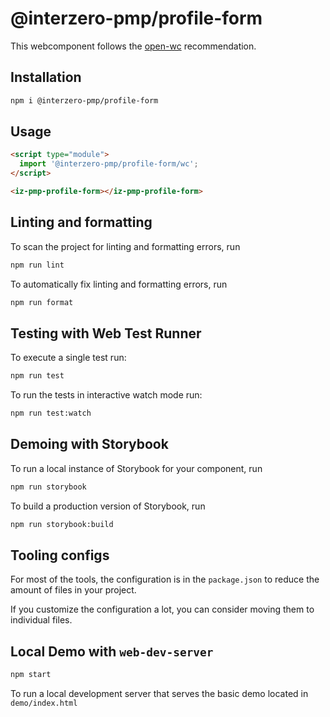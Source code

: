 # @interzero-pmp/profile-form

This webcomponent follows the [open-wc](https://github.com/open-wc/open-wc) recommendation.

## Installation

```bash
npm i @interzero-pmp/profile-form
```

## Usage

```html
<script type="module">
  import '@interzero-pmp/profile-form/wc';
</script>

<iz-pmp-profile-form></iz-pmp-profile-form>
```

## Linting and formatting

To scan the project for linting and formatting errors, run

```bash
npm run lint
```

To automatically fix linting and formatting errors, run

```bash
npm run format
```

## Testing with Web Test Runner

To execute a single test run:

```bash
npm run test
```

To run the tests in interactive watch mode run:

```bash
npm run test:watch
```

## Demoing with Storybook

To run a local instance of Storybook for your component, run

```bash
npm run storybook
```

To build a production version of Storybook, run

```bash
npm run storybook:build
```


## Tooling configs

For most of the tools, the configuration is in the `package.json` to reduce the amount of files in your project.

If you customize the configuration a lot, you can consider moving them to individual files.

## Local Demo with `web-dev-server`

```bash
npm start
```

To run a local development server that serves the basic demo located in `demo/index.html`

